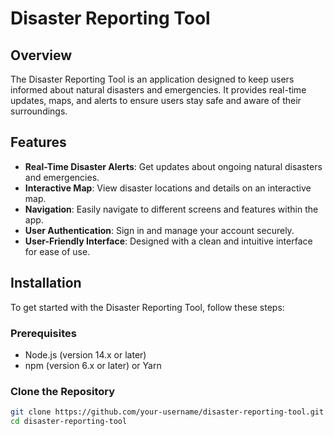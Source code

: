 # Disaster Reporting Tool

## Overview

The Disaster Reporting Tool is an application designed to keep users informed about natural disasters and emergencies. It provides real-time updates, maps, and alerts to ensure users stay safe and aware of their surroundings.

## Features

- **Real-Time Disaster Alerts**: Get updates about ongoing natural disasters and emergencies.
- **Interactive Map**: View disaster locations and details on an interactive map.
- **Navigation**: Easily navigate to different screens and features within the app.
- **User Authentication**: Sign in and manage your account securely.
- **User-Friendly Interface**: Designed with a clean and intuitive interface for ease of use.

## Installation

To get started with the Disaster Reporting Tool, follow these steps:

### Prerequisites

- Node.js (version 14.x or later)
- npm (version 6.x or later) or Yarn

### Clone the Repository

```bash
git clone https://github.com/your-username/disaster-reporting-tool.git
cd disaster-reporting-tool
